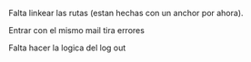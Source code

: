 Falta linkear las rutas (estan hechas con un anchor por ahora).

Entrar con el mismo mail tira errores

Falta hacer la logica del log out

